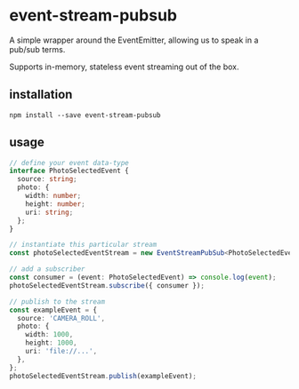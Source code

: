 # event-stream-pubsub

A simple wrapper around the EventEmitter, allowing us to speak in a pub/sub terms.

Supports in-memory, stateless event streaming out of the box.

## installation

```
npm install --save event-stream-pubsub
```

## usage

```ts
// define your event data-type
interface PhotoSelectedEvent {
  source: string;
  photo: {
    width: number;
    height: number;
    uri: string;
  };
}

// instantiate this particular stream
const photoSelectedEventStream = new EventStreamPubSub<PhotoSelectedEvent>();

// add a subscriber
const consumer = (event: PhotoSelectedEvent) => console.log(event);
photoSelectedEventStream.subscribe({ consumer });

// publish to the stream
const exampleEvent = {
  source: 'CAMERA_ROLL',
  photo: {
    width: 1000,
    height: 1000,
    uri: 'file://...',
  },
};
photoSelectedEventStream.publish(exampleEvent);
```
